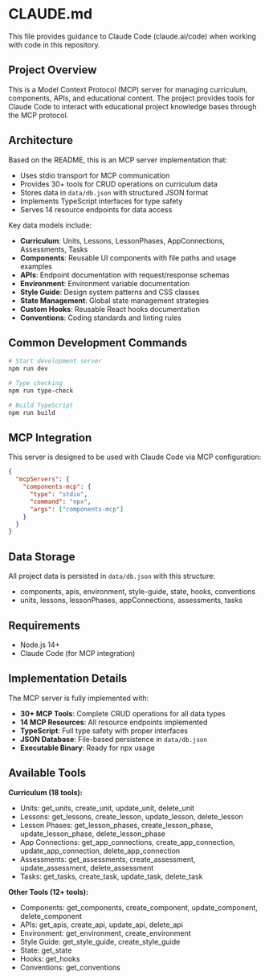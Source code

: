 # CLAUDE.md

This file provides guidance to Claude Code (claude.ai/code) when working with code in this repository.

## Project Overview

This is a Model Context Protocol (MCP) server for managing curriculum, components, APIs, and educational content. The project provides tools for Claude Code to interact with educational project knowledge bases through the MCP protocol.

## Architecture

Based on the README, this is an MCP server implementation that:
- Uses stdio transport for MCP communication
- Provides 30+ tools for CRUD operations on curriculum data
- Stores data in `data/db.json` with structured JSON format
- Implements TypeScript interfaces for type safety
- Serves 14 resource endpoints for data access

Key data models include:
- **Curriculum**: Units, Lessons, LessonPhases, AppConnections, Assessments, Tasks
- **Components**: Reusable UI components with file paths and usage examples
- **APIs**: Endpoint documentation with request/response schemas
- **Environment**: Environment variable documentation
- **Style Guide**: Design system patterns and CSS classes
- **State Management**: Global state management strategies
- **Custom Hooks**: Reusable React hooks documentation
- **Conventions**: Coding standards and linting rules

## Common Development Commands

```bash
# Start development server
npm run dev

# Type checking
npm run type-check

# Build TypeScript
npm run build
```

## MCP Integration

This server is designed to be used with Claude Code via MCP configuration:

```json
{
  "mcpServers": {
    "components-mcp": {
      "type": "stdio",
      "command": "npx",
      "args": ["components-mcp"]
    }
  }
}
```

## Data Storage

All project data is persisted in `data/db.json` with this structure:
- components, apis, environment, style-guide, state, hooks, conventions
- units, lessons, lessonPhases, appConnections, assessments, tasks

## Requirements

- Node.js 14+
- Claude Code (for MCP integration)

## Implementation Details

The MCP server is fully implemented with:
- **30+ MCP Tools**: Complete CRUD operations for all data types
- **14 MCP Resources**: All resource endpoints implemented
- **TypeScript**: Full type safety with proper interfaces
- **JSON Database**: File-based persistence in `data/db.json`
- **Executable Binary**: Ready for npx usage

## Available Tools

**Curriculum (18 tools):**
- Units: get_units, create_unit, update_unit, delete_unit
- Lessons: get_lessons, create_lesson, update_lesson, delete_lesson
- Lesson Phases: get_lesson_phases, create_lesson_phase, update_lesson_phase, delete_lesson_phase
- App Connections: get_app_connections, create_app_connection, update_app_connection, delete_app_connection
- Assessments: get_assessments, create_assessment, update_assessment, delete_assessment
- Tasks: get_tasks, create_task, update_task, delete_task

**Other Tools (12+ tools):**
- Components: get_components, create_component, update_component, delete_component
- APIs: get_apis, create_api, update_api, delete_api
- Environment: get_environment, create_environment
- Style Guide: get_style_guide, create_style_guide
- State: get_state
- Hooks: get_hooks
- Conventions: get_conventions